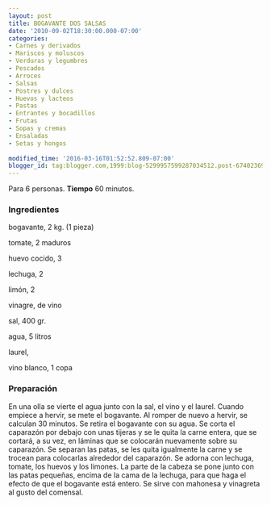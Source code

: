 ```yaml
---
layout: post
title: BOGAVANTE DOS SALSAS
date: '2010-09-02T18:30:00.000-07:00'
categories:
- Carnes y derivados
- Mariscos y moluscos
- Verduras y legumbres
- Pescados
- Arroces
- Salsas
- Postres y dulces
- Huevos y lacteos
- Pastas
- Entrantes y bocadillos
- Frutas
- Sopas y cremas
- Ensaladas
- Setas y hongos
 
modified_time: '2016-03-16T01:52:52.809-07:00'
blogger_id: tag:blogger.com,1999:blog-5299957599287034512.post-6740236918648821928
---
```


Para 6 personas.
<b>Tiempo</b> 60 minutos.

<h3>Ingredientes</h3>

bogavante, 2 kg. (1 pieza)

tomate, 2 maduros

huevo cocido, 3

lechuga, 2

limón, 2

vinagre, de vino

sal, 400 gr.

agua, 5 litros

laurel,

vino blanco, 1 copa

<h3>Preparación</h3>

En una olla se vierte el agua junto con la sal, el vino y el laurel. Cuando empiece a hervir, se mete el bogavante. Al romper de nuevo a hervir, se calculan 30 minutos. Se retira el bogavante con su agua. Se corta el caparazón por debajo con unas tijeras y se le quita la carne entera, que se cortará, a su vez, en láminas que se colocarán nuevamente sobre su caparazón. Se separan las patas, se les quita igualmente la carne y se trocean para colocarlas alrededor del caparazón. Se adorna con lechuga, tomate, los huevos y los limones. La parte de la cabeza se pone junto con las patas pequeñas, encima de la cama de la lechuga, para que haga el efecto de que el bogavante está entero. Se sirve con mahonesa y vinagreta al gusto del comensal.

